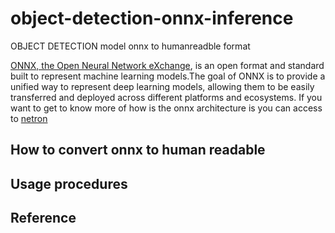 # object-detection-onnx-inference
OBJECT DETECTION model onnx to humanreadble format

[ONNX, the Open Neural Network eXchange](https://onnx.ai/), is an open format and standard built to represent machine learning models.The goal of ONNX is to provide a unified way to represent deep learning models, allowing them to be easily transferred and deployed across different platforms and ecosystems.
If you want to get to know more of how is the onnx architecture is you can access to [netron](https://netron.app/)

## How to convert onnx to human readable 
## Usage procedures 
## Reference 
